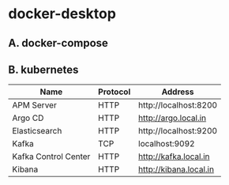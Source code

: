 # docker-desktop

## A. docker-compose

## B. kubernetes

| Name  | Protocol | Address |
|---|---|---|
| APM Server           | HTTP | http://localhost:8200  |
| Argo CD              | HTTP | http://argo.local.in   |
| Elasticsearch        | HTTP | http://localhost:9200  |
| Kafka                | TCP  | localhost:9092         |
| Kafka Control Center | HTTP | http://kafka.local.in  |
| Kibana               | HTTP | http://kibana.local.in |
